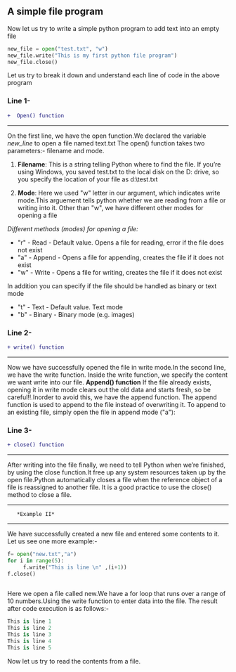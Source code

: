 ## A simple file program  

Now let us try to write a simple python program to add text into an empty file
```python
new_file = open("test.txt", "w") 
new_file.write("This is my first python file program")
new_file.close()
```

Let us try to break it down and understand each line of code in the above program
### Line 1-
```diff
+  Open() function

```
_____________________
On the first line, we have the open function.We declared the variable *new_line* to open a file named text.txt The open() function takes two parameters:- filename and mode.

1. **Filename**: This is a string telling Python where to find the file. If you’re using Windows, you saved test.txt to the local disk on the D: drive, so you specify the location of your file as d:\\test.txt

2. **Mode**: Here we used "w" letter in our argument, which indicates write mode.This arguement tells python whether we are reading from a file or writing into it. Other than "w", we have different other modes for opening a file

*Different methods (modes) for opening a file:*

* "r" - Read - Default value. Opens a file for reading, error if the file does not exist
* "a" - Append - Opens a file for appending, creates the file if it does not exist
* "w" - Write - Opens a file for writing, creates the file if it does not exist

In addition you can specify if the file should be handled as binary or text mode
* "t" - Text - Default value. Text mode
* "b" - Binary - Binary mode (e.g. images)

### Line 2-
```diff
+ write() function

```
______________________________
Now we have successfully opened the file in write mode.In the second line, we have the write function. Inside the write function, we specify the content we want write into our file.
**Append() function**
If the file already exists, opening it in write mode clears out the old data and starts fresh, so be careful!!.Inorder to avoid this, we have the append function. The append function is used to append to the file instead of overwriting it.
To append to an existing file, simply open the file in append mode ("a"):

### Line 3-
```diff
+ close() function

```
______________________________

After writing into the file finally, we need to tell Python when we’re finished, by using the close function.It free up any system
resources taken up by the open file.Python automatically closes a file when the reference object of a file is reassigned to another file. It is a good practice to use the close() method to close a file.

______________________________
       *Example II*
______________________________

We have successfully created a new file and entered some contents to it. Let us see one more example:-
```python
f= open("new.txt","a")
for i in range(5):
     f.write("This is line \n" ,(i+1))
f.close()     
     
```
Here we open a file called new.We have a for loop that runs over a range of 10 numbers.Using the write function to enter data into the file. The result after code execution is as follows:-
```python
This is line 1
This is line 2
This is line 3
This is line 4
This is line 5     
```


Now let us try to read the contents from a file.

